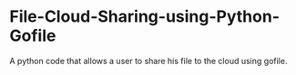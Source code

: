 # File-Cloud-Sharing-using-Python-Gofile
A python code that allows a user to share his file to the cloud using gofile.
